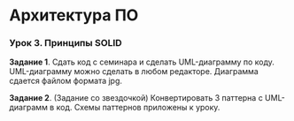 # Архитектура ПО
### Урок 3. Принципы SOLID

**Задание 1**. Сдать код с семинара и сделать UML-диаграмму по коду. 
UML-диаграмму можно сделать в любом редакторе. 
Диаграмма сдается файлом формата jpg.

**Задание 2**. (Задание со звездочкой) 
Конвертировать 3 паттерна с UML-диаграмм в код. 
Схемы паттернов приложены к уроку.
